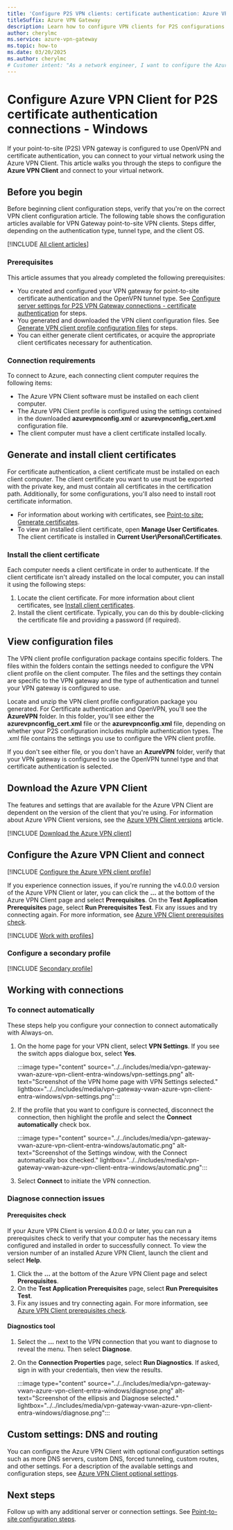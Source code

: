```yaml
---
title: 'Configure P2S VPN clients: certificate authentication: Azure VPN client: Windows'
titleSuffix: Azure VPN Gateway
description: Learn how to configure VPN clients for P2S configurations that use certificate authentication. This article applies to Windows and the Azure VPN client.
author: cherylmc
ms.service: azure-vpn-gateway
ms.topic: how-to
ms.date: 03/20/2025
ms.author: cherylmc
# Customer intent: "As a network engineer, I want to configure the Azure VPN Client for point-to-site connections using certificate authentication, so that I can securely connect to the virtual network and manage remote access effectively."
---
```


# Configure Azure VPN Client for P2S certificate authentication connections - Windows

If your point-to-site (P2S) VPN gateway is configured to use OpenVPN and certificate authentication, you can connect to your virtual network using the Azure VPN Client. This article walks you through the steps to configure the **Azure VPN Client** and connect to your virtual network.

## Before you begin

Before beginning client configuration steps, verify that you're on the correct VPN client configuration article. The following table shows the configuration articles available for VPN Gateway point-to-site VPN clients. Steps differ, depending on the authentication type, tunnel type, and the client OS.

[!INCLUDE [All client articles](../../includes/vpn-gateway-vpn-client-install-articles.md)]

### Prerequisites

This article assumes that you already completed the following prerequisites:

* You created and configured your VPN gateway for point-to-site certificate authentication and the OpenVPN tunnel type. See [Configure server settings for P2S VPN Gateway connections - certificate authentication](point-to-site-certificate-gateway.md) for steps.
* You generated and downloaded the VPN client configuration files. See [Generate VPN client profile configuration files](point-to-site-certificate-gateway.md#profile-files) for steps.
* You can either generate client certificates, or acquire the appropriate client certificates necessary for authentication.

### Connection requirements

To connect to Azure, each connecting client computer requires the following items:

* The Azure VPN Client software must be installed on each client computer.
* The Azure VPN Client profile is configured using the settings contained in the downloaded **azurevpnconfig.xml** or **azurevpnconfig_cert.xml** configuration file.
* The client computer must have a client certificate installed locally.

## Generate and install client certificates

For certificate authentication, a client certificate must be installed on each client computer. The client certificate you want to use must be exported with the private key, and must contain all certificates in the certification path. Additionally, for some configurations, you'll also need to install root certificate information.

* For information about working with certificates, see [Point-to site: Generate certificates](vpn-gateway-certificates-point-to-site.md).
* To view an installed client certificate, open **Manage User Certificates**. The client certificate is installed in **Current User\Personal\Certificates**.

### Install the client certificate

Each computer needs a client certificate in order to authenticate. If the client certificate isn't already installed on the local computer, you can install it using the following steps:

1. Locate the client certificate. For more information about client certificates, see [Install client certificates](point-to-site-how-to-vpn-client-install-azure-cert.md).
1. Install the client certificate. Typically, you can do this by double-clicking the certificate file and providing a password (if required).

## View configuration files

The VPN client profile configuration package contains specific folders. The files within the folders contain the settings needed to configure the VPN client profile on the client computer. The files and the settings they contain are specific to the VPN gateway and the type of authentication and tunnel your VPN gateway is configured to use.

Locate and unzip the VPN client profile configuration package you generated. For Certificate authentication and OpenVPN, you'll see the **AzureVPN** folder. In this folder, you'll see either the **azurevpnconfig_cert.xml** file or the **azurevpnconfig.xml** file, depending on whether your P2S configuration includes multiple authentication types. The .xml file contains the settings you use to configure the VPN client profile.

If you don't see either file, or you don't have an **AzureVPN** folder, verify that your VPN gateway is configured to use the OpenVPN tunnel type and that certificate authentication is selected.

## Download the Azure VPN Client

The features and settings that are available for the Azure VPN Client are dependent on the version of the client that you're using. For information about Azure VPN Client versions, see the [Azure VPN Client versions](azure-vpn-client-versions.md) article.

[!INCLUDE [Download the Azure VPN client](../../includes/vpn-gateway-download-vpn-client.md)]

## Configure the Azure VPN Client and connect

[!INCLUDE [Configure the Azure VPN client profile](../../includes/vpn-gateway-vwan-configure-azure-vpn-client-certificate.md)]

If you experience connection issues, if you're running the v4.0.0.0 version of the Azure VPN Client or later, you can click the **...** at the bottom of the Azure VPN Client page and select **Prerequisites**. On the **Test Application Prerequisites** page, select **Run Prerequisites Test**. Fix any issues and try connecting again. For more information, see [Azure VPN Client prerequisites check](azure-vpn-client-prerequisites-check.md).

[!INCLUDE [Work with profiles](../../includes/vpn-gateway-vwan-azure-vpn-client-certificate-windows.md)]

### <a name="secondary"></a>Configure a secondary profile

[!INCLUDE [Secondary profile](../../includes/vpn-gateway-azure-vpn-client-secondary-profile.md)]

## Working with connections

### <a name="autoconnect"></a>To connect automatically

These steps help you configure your connection to connect automatically with Always-on.

1. On the home page for your VPN client, select **VPN Settings**. If you see the switch apps dialogue box, select **Yes**.

   :::image type="content" source="../../includes/media/vpn-gateway-vwan-azure-vpn-client-entra-windows/vpn-settings.png" alt-text="Screenshot of the VPN home page with VPN Settings selected." lightbox="../../includes/media/vpn-gateway-vwan-azure-vpn-client-entra-windows/vpn-settings.png":::

1. If the profile that you want to configure is connected, disconnect the connection, then highlight the profile and select the **Connect automatically** check box.

   :::image type="content" source="../../includes/media/vpn-gateway-vwan-azure-vpn-client-entra-windows/automatic.png" alt-text="Screenshot of the Settings window, with the Connect automatically box checked." lightbox="../../includes/media/vpn-gateway-vwan-azure-vpn-client-entra-windows/automatic.png":::

1. Select **Connect** to initiate the VPN connection.

### <a name="diagnose"></a>Diagnose connection issues

#### Prerequisites check

If your Azure VPN Client is version 4.0.0.0 or later, you can run a prerequisites check to verify that your computer has the necessary items configured and installed in order to successfully connect. To view the version number of an installed Azure VPN Client, launch the client and select **Help**.

1. Click the **...** at the bottom of the Azure VPN Client page and select **Prerequisites**.
1. On the **Test Application Prerequisites** page, select **Run Prerequisites Test**.
1. Fix any issues and try connecting again. For more information, see [Azure VPN Client prerequisites check](azure-vpn-client-prerequisites-check.md).

#### Diagnostics tool

1. Select the **...** next to the VPN connection that you want to diagnose to reveal the menu. Then select **Diagnose**.
1. On the **Connection Properties** page, select **Run Diagnostics**. If asked, sign in with your credentials, then view the results.

   :::image type="content" source="../../includes/media/vpn-gateway-vwan-azure-vpn-client-entra-windows/diagnose.png" alt-text="Screenshot of the ellipsis and Diagnose selected." lightbox="../../includes/media/vpn-gateway-vwan-azure-vpn-client-entra-windows/diagnose.png":::

## Custom settings: DNS and routing

You can configure the Azure VPN Client with optional configuration settings such as more DNS servers, custom DNS, forced tunneling, custom routes, and other settings. For a description of the available settings and configuration steps, see [Azure VPN Client optional settings](azure-vpn-client-optional-configurations.md).

## Next steps

Follow up with any additional server or connection settings. See [Point-to-site configuration steps](point-to-site-certificate-gateway.md).